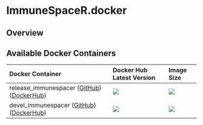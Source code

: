 # ImmuneSpaceR.docker

## Overview

## Available Docker Containers

| Docker Container  | Docker Hub Latest Version  | Image Size
| :------------------------- | :----------------- | :----------
| release_immunespacer ([GitHub](https://github.com/juyeongkim/ImmuneSpaceR.docker/tree/master/release)) ([DockerHub](https://hub.docker.com/r/juyeongkim/release_immeunespacer/)) | [![](https://images.microbadger.com/badges/version/juyeongkim/release_immunespacer.svg)](https://hub.docker.com/r/juyeongkim/immunespacer/)  | [![](https://images.microbadger.com/badges/image/juyeongkim/immunespacer.svg)](https://hub.docker.com/r/juyeongkim/release_immunespacer/)
| devel_immunespacer ([GitHub](https://github.com/juyeongkim/ImmuneSpaceR.docker/tree/master/devel_immunespacer)) ([DockerHub](https://hub.docker.com/r/juyeongkim/devel_immunespacer/)) | [![](https://images.microbadger.com/badges/version/juyeongkim/devel_immunespacer.svg)](https://hub.docker.com/r/juyeongkim/devel_immunespacer/)  | [![](https://images.microbadger.com/badges/image/juyeongkim/devel_immunespacer.svg)](https://hub.docker.com/r/juyeongkim/devel_immunespacer/)

